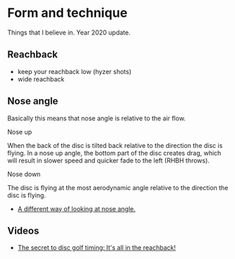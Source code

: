 # Form and technique

Things that I believe in. Year 2020 update.

## Reachback

- keep your reachback low (hyzer shots)
- wide reachback


## Nose angle

Basically this means that nose angle is relative to the air flow.


Nose up

When the back of the disc is tilted back relative to the direction the disc is flying. In a nose up angle, the bottom part of the disc creates drag, which will result in slower speed and quicker fade to the left (RHBH throws).

Nose down

The disc is flying at the most aerodynamic angle relative to the direction the disc is flying.


- [A different way of looking at nose angle.](https://youtu.be/-DE455cUrIU)

## Videos

- [The secret to disc golf timing: It's all in the reachback!](https://youtu.be/8p-d0do3t9s)

